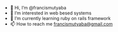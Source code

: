- 👋 Hi, I’m @francismutyaba
- 👀 I’m interested in web besed systems
- 🌱 I’m currently learning ruby on rails framework
- 📫 How to reach me francismutyaba@gmail.com

<!---
francismutyaba/francismutyaba is a ✨ special ✨ repository because its `README.md` (this file) appears on your GitHub profile.
You can click the Preview link to take a look at your changes.
--->
